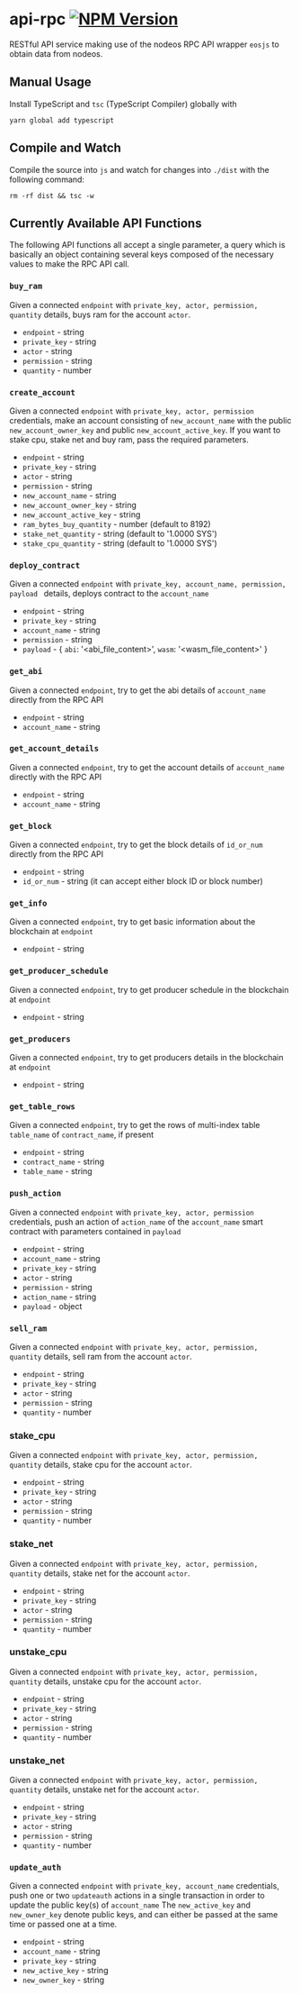 # api-rpc <a href="https://www.npmjs.com/package/@eosio-toppings/api-rpc"><img alt="NPM Version" src="https://img.shields.io/npm/v/@eosio-toppings/api-rpc.svg"></a>
RESTful API service making use of the nodeos RPC API wrapper `eosjs` to obtain data from nodeos.

## Manual Usage
Install TypeScript and `tsc` (TypeScript Compiler) globally with
```
yarn global add typescript
```

## Compile and Watch
Compile the source into `js` and watch for changes into `./dist` with the following command:
```
rm -rf dist && tsc -w
```

## Currently Available API Functions

The following API functions all accept a single parameter, a query which is basically an object containing several keys composed of the necessary values to make the RPC API call.

### `buy_ram`

Given a connected `endpoint` with `private_key, actor, permission, quantity` details, buys ram for the account `actor`.

* `endpoint` - string
* `private_key` - string
* `actor` - string
* `permission` - string
* `quantity` - number 

### `create_account`

Given a connected `endpoint` with `private_key, actor, permission` credentials, make an account consisting of `new_account_name` with the public `new_account_owner_key` and public `new_account_active_key`.
If you want to stake cpu, stake net and buy ram, pass the required parameters.

* `endpoint` - string
* `private_key` - string
* `actor` - string
* `permission` - string
* `new_account_name` - string
* `new_account_owner_key` - string
* `new_account_active_key` - string
* `ram_bytes_buy_quantity` - number (default to 8192)
* `stake_net_quantity` - string (default to '1.0000 SYS')
* `stake_cpu_quantity` - string (default to '1.0000 SYS')

### `deploy_contract`

Given a connected `endpoint` with `private_key, account_name, permission, payload ` details, deploys contract to the `account_name` 

* `endpoint` - string
* `private_key` - string
* `account_name` - string
* `permission` - string
* `payload` - {
                `abi`: '<abi_file_content>',
                `wasm`: '<wasm_file_content>'
              }

### `get_abi`

Given a connected `endpoint`, try to get the abi details of `account_name` directly from the RPC API

* `endpoint` - string
* `account_name` - string

### `get_account_details`

Given a connected `endpoint`, try to get the account details of `account_name` directly with the RPC API

* `endpoint` - string
* `account_name` - string

### `get_block`

Given a connected `endpoint`, try to get the block details of `id_or_num` directly from the RPC API

* `endpoint` - string
* `id_or_num` - string (it can accept either block ID or block number)

### `get_info`

Given a connected `endpoint`, try to get basic information about the blockchain at `endpoint`

* `endpoint` - string

### `get_producer_schedule`

Given a connected `endpoint`, try to get producer schedule in the blockchain at `endpoint`

* `endpoint` - string

### `get_producers`

Given a connected `endpoint`, try to get producers details in the blockchain at `endpoint`

* `endpoint` - string

### `get_table_rows`

Given a connected `endpoint`, try to get the rows of multi-index table `table_name` of `contract_name`, if present

* `endpoint` - string
* `contract_name` - string
* `table_name` - string

### `push_action`

Given a connected `endpoint` with `private_key, actor, permission` credentials, push an action of `action_name` of the `account_name` smart contract with parameters contained in `payload`

* `endpoint` - string
* `account_name` - string
* `private_key` - string
* `actor` - string
* `permission` - string
* `action_name` - string
* `payload` - object

### `sell_ram`

Given a connected `endpoint` with `private_key, actor, permission, quantity` details, sell ram from the account `actor`.

* `endpoint` - string
* `private_key` - string
* `actor` - string
* `permission` - string
* `quantity` - number 

### stake_cpu

Given a connected `endpoint` with `private_key, actor, permission, quantity` details, stake cpu for the account `actor`.

* `endpoint` - string
* `private_key` - string
* `actor` - string
* `permission` - string
* `quantity` - number 

### stake_net

Given a connected `endpoint` with `private_key, actor, permission, quantity` details, stake net for the account `actor`.

* `endpoint` - string
* `private_key` - string
* `actor` - string
* `permission` - string
* `quantity` - number 

### unstake_cpu 

Given a connected `endpoint` with `private_key, actor, permission, quantity` details, unstake cpu for the account `actor`.

* `endpoint` - string
* `private_key` - string
* `actor` - string
* `permission` - string
* `quantity` - number 

### unstake_net

Given a connected `endpoint` with `private_key, actor, permission, quantity` details, unstake net for the account `actor`.

* `endpoint` - string
* `private_key` - string
* `actor` - string
* `permission` - string
* `quantity` - number 

### `update_auth`

Given a connected `endpoint` with `private_key, account_name` credentials, push one or two `updateauth` actions in a single transaction in order to update the public key(s) of `account_name`
The `new_active_key` and `new_owner_key` denote public keys, and can either be passed at the same time or passed one at a time.

* `endpoint` - string
* `account_name` - string
* `private_key` - string
* `new_active_key` - string
* `new_owner_key` - string
